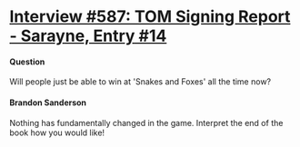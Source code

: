 # [Interview #587: TOM Signing Report - Sarayne, Entry #14](https://www.theoryland.com/intvmain.php?i=587#14)

#### Question

Will people just be able to win at 'Snakes and Foxes' all the time now?

#### Brandon Sanderson

Nothing has fundamentally changed in the game. Interpret the end of the book how you would like!

